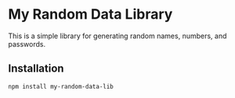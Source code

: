 # My Random Data Library

This is a simple library for generating random names, numbers, and passwords.

## Installation

```bash
npm install my-random-data-lib
